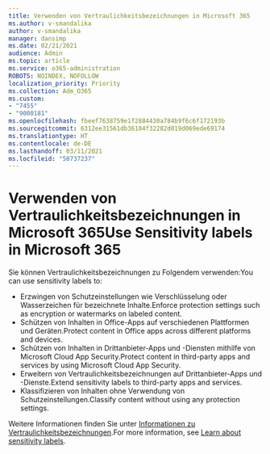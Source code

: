 ```yaml
---
title: Verwenden von Vertraulichkeitsbezeichnungen in Microsoft 365
ms.author: v-smandalika
author: v-smandalika
manager: dansimp
ms.date: 02/21/2021
audience: Admin
ms.topic: article
ms.service: o365-administration
ROBOTS: NOINDEX, NOFOLLOW
localization_priority: Priority
ms.collection: Adm_O365
ms.custom:
- "7455"
- "9000181"
ms.openlocfilehash: fbeef7638759e1f2884430a784b9f6c6f172193b
ms.sourcegitcommit: 6312ee31561db36104f32282d019d069ede69174
ms.translationtype: HT
ms.contentlocale: de-DE
ms.lasthandoff: 03/11/2021
ms.locfileid: "50737237"
---
```

# <a name="use-sensitivity-labels-in-microsoft-365"></a><span data-ttu-id="ce69c-102">Verwenden von Vertraulichkeitsbezeichnungen in Microsoft 365</span><span class="sxs-lookup"><span data-stu-id="ce69c-102">Use Sensitivity labels in Microsoft 365</span></span>

<span data-ttu-id="ce69c-103">Sie können Vertraulichkeitsbezeichnungen zu Folgendem verwenden:</span><span class="sxs-lookup"><span data-stu-id="ce69c-103">You can use sensitivity labels to:</span></span>
- <span data-ttu-id="ce69c-104">Erzwingen von Schutzeinstellungen wie Verschlüsselung oder Wasserzeichen für bezeichnete Inhalte.</span><span class="sxs-lookup"><span data-stu-id="ce69c-104">Enforce protection settings such as encryption or watermarks on labeled content.</span></span>
- <span data-ttu-id="ce69c-105">Schützen von Inhalten in Office-Apps auf verschiedenen Plattformen und Geräten.</span><span class="sxs-lookup"><span data-stu-id="ce69c-105">Protect content in Office apps across different platforms and devices.</span></span>
- <span data-ttu-id="ce69c-106">Schützen von Inhalten in Drittanbieter-Apps und -Diensten mithilfe von Microsoft Cloud App Security.</span><span class="sxs-lookup"><span data-stu-id="ce69c-106">Protect content in third-party apps and services by using Microsoft Cloud App Security.</span></span>
- <span data-ttu-id="ce69c-107">Erweitern von Vertraulichkeitsbezeichnungen auf Drittanbieter-Apps und -Dienste.</span><span class="sxs-lookup"><span data-stu-id="ce69c-107">Extend sensitivity labels to third-party apps and services.</span></span>
- <span data-ttu-id="ce69c-108">Klassifizieren von Inhalten ohne Verwendung von Schutzeinstellungen.</span><span class="sxs-lookup"><span data-stu-id="ce69c-108">Classify content without using any protection settings.</span></span>

<span data-ttu-id="ce69c-109">Weitere Informationen finden Sie unter [Informationen zu Vertraulichkeitsbezeichnungen](https://docs.microsoft.com/microsoft-365/compliance/sensitivity-labels).</span><span class="sxs-lookup"><span data-stu-id="ce69c-109">For more information, see [Learn about sensitivity labels](https://docs.microsoft.com/microsoft-365/compliance/sensitivity-labels).</span></span>